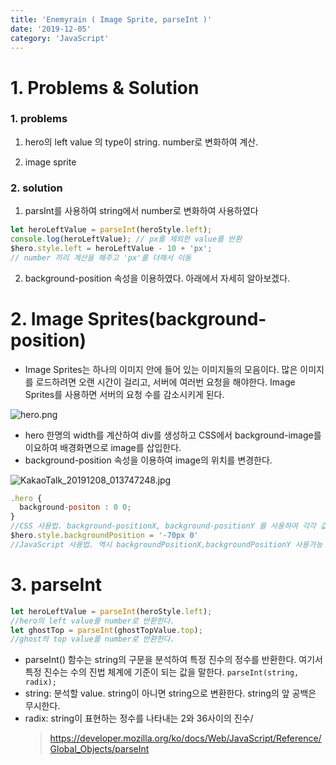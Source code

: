 ```yaml
---
title: 'Enemyrain ( Image Sprite, parseInt )'
date: '2019-12-05'
category: 'JavaScript'
---
```


# 1. Problems & Solution

### 1. problems

1. hero의 left value 의 type이 string. number로 변화하여 계산.

2. image sprite

### 2. solution

1. parsInt를 사용하여 string에서 number로 변화하여 사용하였다

```javascript
let heroLeftValue = parseInt(heroStyle.left);
console.log(heroLeftValue); // px를 제외한 value를 반환
$hero.style.left = heroLeftValue - 10 + 'px';
// number 끼리 계산을 해주고 'px'를 더해서 이동
```

2. background-position 속성을 이용하였다. 아래에서 자세히 알아보겠다.

# 2. Image Sprites(background-position)

- Image Sprites는 하나의 이미지 안에 들어 있는 이미지들의 모음이다. 많은 이미지를 로드하려면 오랜 시간이 걸리고, 서버에 여러번 요청을 해야한다. Image Sprites를 사용하면 서버의 요청 수를 감소시키게 된다.

![hero.png](https://images.velog.io/post-images/jotang/9af51150-190e-11ea-9838-d539f766794d/hero.png)

- hero 한명의 width를 계산하여 div를 생성하고 CSS에서 background-image를 이요하여 배경화면으로 image를 삽입한다.
- background-position 속성을 이용하여 image의 위치를 변경한다.

![KakaoTalk_20191208_013747248.jpg](https://images.velog.io/post-images/jotang/050c8860-1910-11ea-9838-d539f766794d/KakaoTalk20191208013747248.jpg)

```javascript
.hero {
  background-positon : 0 0;
}
//CSS 사용법. background-positionX, background-positionY 를 사용하여 각각 값을 입력할 수 있다.
$hero.style.backgroundPosition = '-70px 0'
//JavaScript 사용법. 역시 backgroundPositionX,backgroundPositionY 사용가능 하다.
```

# 3. parseInt

```javascript
let heroLeftValue = parseInt(heroStyle.left);
//hero의 left value를 number로 반환한다.
let ghostTop = parseInt(ghostTopValue.top);
//ghost의 top value를 number로 반환한다.
```

- parseInt() 함수는 string의 구문을 분석하여 특정 진수의 정수를 반환한다. 여기서 특정 진수는 수의 진법 체계에 기준이 되는 값을 말한다.
  `parseInt(string, radix);`
- string: 분석할 value. string이 아니면 string으로 변환한다. string의 앞 공백은 무시한다.
- radix: string이 표현하는 정수를 나타내는 2와 36사이의 진수/
  > https://developer.mozilla.org/ko/docs/Web/JavaScript/Reference/Global_Objects/parseInt
